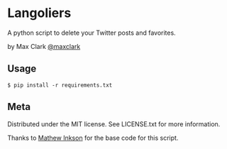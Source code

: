 # Langoliers

A python script to delete your Twitter posts and favorites.

by Max Clark [@maxclark](https://twitter.com/maxclark)

## Usage

```
$ pip install -r requirements.txt
```

## Meta

Distributed under the MIT license. See LICENSE.txt for more information.

Thanks to [Mathew Inkson](http://www.ireckon.net/2015/03/delete-old-tweets-selectively-using-python-and-tweepy) for the base code for this script.
